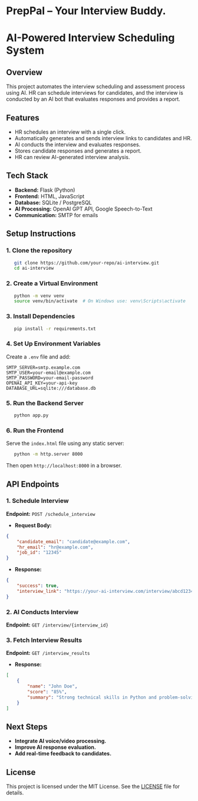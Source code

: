 # PrepPal – Your Interview Buddy.

# AI-Powered Interview Scheduling System

## Overview

This project automates the interview scheduling and assessment process using AI. HR can schedule interviews for candidates, and the interview is conducted by an AI bot that evaluates responses and provides a report.

## Features

- HR schedules an interview with a single click.
- Automatically generates and sends interview links to candidates and HR.
- AI conducts the interview and evaluates responses.
- Stores candidate responses and generates a report.
- HR can review AI-generated interview analysis.

## Tech Stack

- **Backend:** Flask (Python)
- **Frontend:** HTML, JavaScript
- **Database:** SQLite / PostgreSQL
- **AI Processing:** OpenAI GPT API, Google Speech-to-Text
- **Communication:** SMTP for emails

## Setup Instructions

### 1. Clone the repository

```sh
   git clone https://github.com/your-repo/ai-interview.git
   cd ai-interview
```

### 2. Create a Virtual Environment

```sh
   python -m venv venv
   source venv/bin/activate  # On Windows use: venv\Scripts\activate
```

### 3. Install Dependencies

```sh
   pip install -r requirements.txt
```

### 4. Set Up Environment Variables

Create a `.env` file and add:

```env
SMTP_SERVER=smtp.example.com
SMTP_USER=your-email@example.com
SMTP_PASSWORD=your-email-password
OPENAI_API_KEY=your-api-key
DATABASE_URL=sqlite:///database.db
```

### 5. Run the Backend Server

```sh
   python app.py
```

### 6. Run the Frontend

Serve the `index.html` file using any static server:

```sh
   python -m http.server 8000
```

Then open `http://localhost:8000` in a browser.

## API Endpoints

### **1. Schedule Interview**

**Endpoint:** `POST /schedule_interview`

- **Request Body:**

```json
{
    "candidate_email": "candidate@example.com",
    "hr_email": "hr@example.com",
    "job_id": "12345"
}
```

- **Response:**

```json
{
    "success": true,
    "interview_link": "https://your-ai-interview.com/interview/abcd1234"
}
```

### **2. AI Conducts Interview**

**Endpoint:** `GET /interview/{interview_id}`

### **3. Fetch Interview Results**

**Endpoint:** `GET /interview_results`

- **Response:**

```json
[
    {
        "name": "John Doe",
        "score": "85%",
        "summary": "Strong technical skills in Python and problem-solving."
    }
]
```

## Next Steps

- **Integrate AI voice/video processing.**
- **Improve AI response evaluation.**
- **Add real-time feedback to candidates.**

## License

This project is licensed under the MIT License. See the [LICENSE](LICENSE) file for details.




